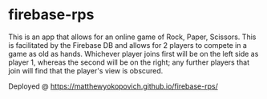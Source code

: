 # firebase-rps
This is an app that allows for an online game of Rock, Paper, Scissors.
This is facilitated by the Firebase DB and allows for 2 players to compete in a game as old as hands.
Whichever player joins first will be on the left side as player 1, whereas the second will be on the right; any further players that join will find that the player's view is obscured.

Deployed @ https://matthewyokopovich.github.io/firebase-rps/
